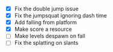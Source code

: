- [x] Fix the double jump issue
- [x] Fix the jumpsquat ignoring dash time
- [x] Add falling from platform
- [x] Make score a resource
- [ ] Make levels despawn on fall
- [ ] Fix the splatting on slants